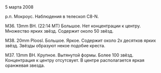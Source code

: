 5 марта 2008

р.п. Мокроус. Наблюдения в телескоп C8-N.

M36. 13mm BH. (22:14 MT) Большое. Нет концентрации к центру. Множество ярких звёзд. Содержит около 50 звёзд.

M38. 20mm Ploosl. Большое. Яркое. Содержит около 2х десятков ярких звёзд. Звёзды образуют некое подобие креста.

M37. 13mm BH. Крупное. Вытянутой формы. Более 100 звёзд. Концентрация к центру отсутсвует. В центре располагается яркая оранжевая звезда.